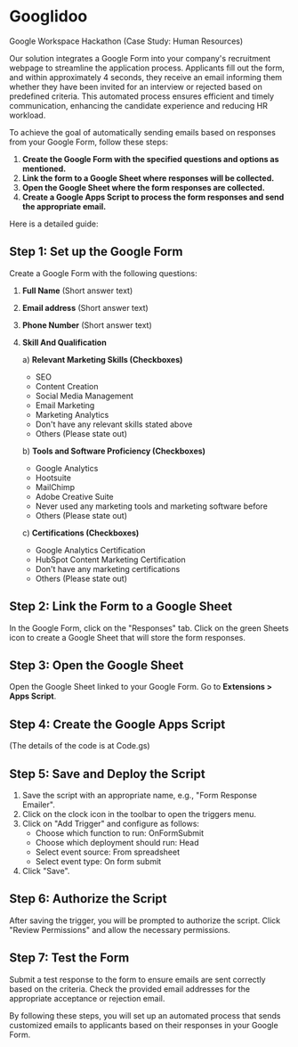 # Googlidoo 
Google Workspace Hackathon (Case Study: Human Resources)

Our solution integrates a Google Form into your company's recruitment webpage to streamline the application process. Applicants fill out the form, and within approximately 4 seconds, they receive an email informing them whether they have been invited for an interview or rejected based on predefined criteria. This automated process ensures efficient and timely communication, enhancing the candidate experience and reducing HR workload.

To achieve the goal of automatically sending emails based on responses from your Google Form, follow these steps:

1. **Create the Google Form with the specified questions and options as mentioned.**
2. **Link the form to a Google Sheet where responses will be collected.**
3. **Open the Google Sheet where the form responses are collected.**
4. **Create a Google Apps Script to process the form responses and send the appropriate email.**

Here is a detailed guide:

## Step 1: Set up the Google Form
Create a Google Form with the following questions:

1. **Full Name** (Short answer text)
2. **Email address** (Short answer text)
3. **Phone Number** (Short answer text)
4. **Skill And Qualification**

   a) **Relevant Marketing Skills (Checkboxes)**
   - SEO
   - Content Creation
   - Social Media Management
   - Email Marketing
   - Marketing Analytics
   - Don't have any relevant skills stated above
   - Others (Please state out)

   b) **Tools and Software Proficiency (Checkboxes)**
   - Google Analytics
   - Hootsuite
   - MailChimp
   - Adobe Creative Suite
   - Never used any marketing tools and marketing software before
   - Others (Please state out)

   c) **Certifications (Checkboxes)**
   - Google Analytics Certification
   - HubSpot Content Marketing Certification
   - Don't have any marketing certifications
   - Others (Please state out)

## Step 2: Link the Form to a Google Sheet
In the Google Form, click on the "Responses" tab.
Click on the green Sheets icon to create a Google Sheet that will store the form responses.

## Step 3: Open the Google Sheet
Open the Google Sheet linked to your Google Form.
Go to **Extensions > Apps Script**.

## Step 4: Create the Google Apps Script
(The details of the code is at Code.gs)

## Step 5: Save and Deploy the Script
1. Save the script with an appropriate name, e.g., "Form Response Emailer".
2. Click on the clock icon in the toolbar to open the triggers menu.
3. Click on "Add Trigger" and configure as follows:
   - Choose which function to run: OnFormSubmit
   - Choose which deployment should run: Head
   - Select event source: From spreadsheet
   - Select event type: On form submit
4. Click "Save".

## Step 6: Authorize the Script
After saving the trigger, you will be prompted to authorize the script. Click "Review Permissions" and allow the necessary permissions.

## Step 7: Test the Form
Submit a test response to the form to ensure emails are sent correctly based on the criteria.
Check the provided email addresses for the appropriate acceptance or rejection email.

By following these steps, you will set up an automated process that sends customized emails to applicants based on their responses in your Google Form.
